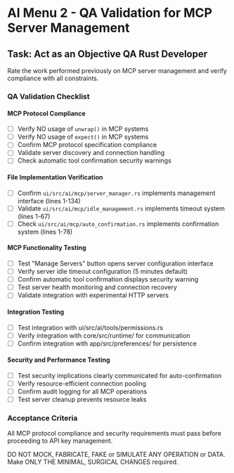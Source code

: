 # AI Menu 2 - QA Validation for MCP Server Management

## Task: Act as an Objective QA Rust Developer

Rate the work performed previously on MCP server management and verify compliance with all constraints.

### QA Validation Checklist

#### MCP Protocol Compliance
- [ ] Verify NO usage of `unwrap()` in MCP systems
- [ ] Verify NO usage of `expect()` in MCP systems
- [ ] Confirm MCP protocol specification compliance
- [ ] Validate server discovery and connection handling
- [ ] Check automatic tool confirmation security warnings

#### File Implementation Verification
- [ ] Confirm `ui/src/ai/mcp/server_manager.rs` implements management interface (lines 1-134)
- [ ] Validate `ui/src/ai/mcp/idle_management.rs` implements timeout system (lines 1-67)
- [ ] Check `ui/src/ai/mcp/auto_confirmation.rs` implements confirmation system (lines 1-78)

#### MCP Functionality Testing
- [ ] Test "Manage Servers" button opens server configuration interface
- [ ] Verify server idle timeout configuration (5 minutes default)
- [ ] Confirm automatic tool confirmation displays security warning
- [ ] Test server health monitoring and connection recovery
- [ ] Validate integration with experimental HTTP servers

#### Integration Testing
- [ ] Test integration with ui/src/ai/tools/permissions.rs
- [ ] Verify integration with core/src/runtime/ for communication
- [ ] Confirm integration with app/src/preferences/ for persistence

#### Security and Performance Testing
- [ ] Test security implications clearly communicated for auto-confirmation
- [ ] Verify resource-efficient connection pooling
- [ ] Confirm audit logging for all MCP operations
- [ ] Test server cleanup prevents resource leaks

### Acceptance Criteria
All MCP protocol compliance and security requirements must pass before proceeding to API key management.

DO NOT MOCK, FABRICATE, FAKE or SIMULATE ANY OPERATION or DATA. Make ONLY THE MINIMAL, SURGICAL CHANGES required.